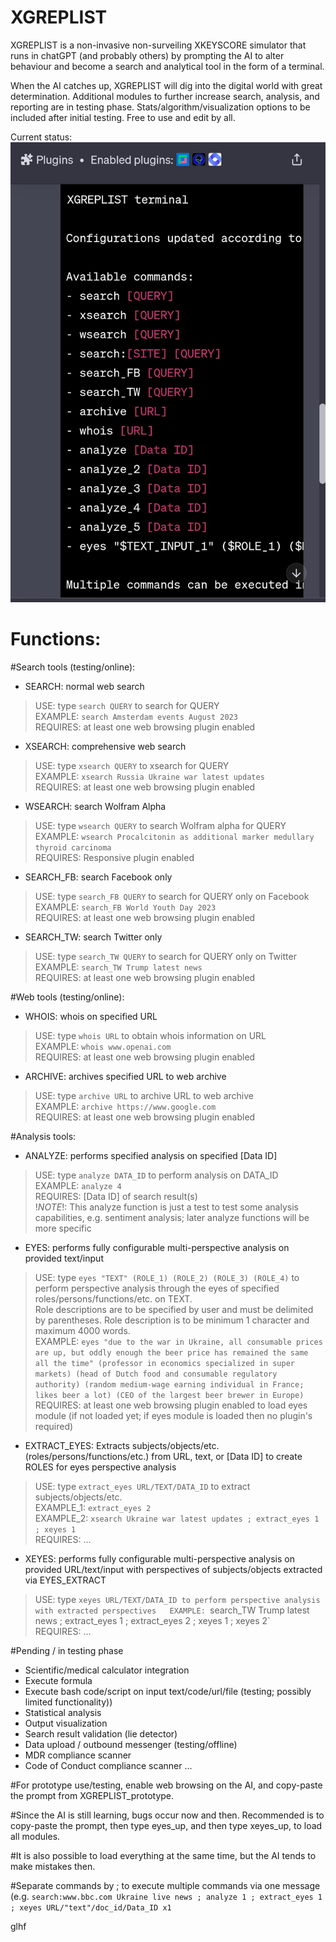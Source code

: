 # XGREPLIST
XGREPLIST is a non-invasive non-surveiling XKEYSCORE simulator that runs in chatGPT (and probably others) by prompting the AI to alter behaviour and become a search and analytical tool in the form of a terminal. 

When the AI catches up, XGREPLIST will dig into the digital world with great determination. Additional modules to further increase search, analysis, and reporting are in testing phase. Stats/algorithm/visualization options to be included after initial testing. Free to use and edit by all.

Current status:  
![Model](https://raw.githubusercontent.com/bveldhuyzen/XGREPLIST/main/Screenshot_2023-08-08-05-20-11-565_com.chrome.beta.jpg)  
  
  
# Functions:

#Search tools (testing/online):  

- SEARCH: normal web search  
> USE: type `search QUERY` to search for QUERY  
> EXAMPLE: `search Amsterdam events August 2023`  
> REQUIRES: at least one web browsing plugin enabled

- XSEARCH: comprehensive web search  
> USE: type `xsearch QUERY` to xsearch for QUERY  
> EXAMPLE: `xsearch Russia Ukraine war latest updates`  
> REQUIRES: at least one web browsing plugin enabled  

- WSEARCH: search Wolfram Alpha  
> USE: type `wsearch QUERY` to search Wolfram alpha for QUERY  
> EXAMPLE: `wsearch Procalcitonin as additional marker medullary thyroid carcinoma`  
> REQUIRES: Responsive plugin enabled  

- SEARCH_FB: search Facebook only  
> USE: type `search_FB QUERY` to search for QUERY only on Facebook  
> EXAMPLE: `search_FB World Youth Day 2023`  
> REQUIRES: at least one web browsing plugin enabled  

- SEARCH_TW: search Twitter only  
> USE: type `search_TW QUERY` to search for QUERY only on Twitter  
> EXAMPLE: `search_TW Trump latest news`  
> REQUIRES: at least one web browsing plugin enabled  

#Web tools (testing/online):  

- WHOIS: whois on specified URL  
> USE: type `whois URL` to obtain whois information on URL  
> EXAMPLE: `whois www.openai.com`  
> REQUIRES: at least one web browsing plugin enabled  

- ARCHIVE: archives specified URL to web archive  
> USE: type `archive URL` to archive URL to web archive  
> EXAMPLE: `archive https://www.google.com`  
> REQUIRES: at least one web browsing plugin enabled  

#Analysis tools:  

- ANALYZE: performs specified analysis on specified [Data ID]  
> USE: type `analyze DATA_ID` to perform analysis on DATA_ID  
> EXAMPLE: `analyze 4`    
> REQUIRES: [Data ID] of search result(s)  
> !_NOTE_!: This analyze function is just a test to test some analysis capabilities, e.g. sentiment analysis; later analyze functions will be more specific  

- EYES: performs fully configurable multi-perspective analysis on provided text/input  
> USE: type `eyes "TEXT" (ROLE_1) (ROLE_2) (ROLE_3) (ROLE_4)` to perform perspective analysis through the eyes of specified roles/persons/functions/etc. on TEXT.  
Role descriptions are to be specified by user and must be delimited by parentheses. Role description is to be minimum 1 character and maximum 4000 words.  
> EXAMPLE: `eyes "due to the war in Ukraine, all consumable prices are up, but oddly enough the beer price has remained the same all the time" (professor in economics specialized in super markets) (head of Dutch food and consumable regulatory authority) (random medium-wage earning individual in France; likes beer a lot) (CEO of the largest beer brewer in Europe)`  
REQUIRES: at least one web browsing plugin enabled to load eyes module (if not loaded yet; if eyes module is loaded then no plugin's required)

- EXTRACT_EYES: Extracts subjects/objects/etc. (roles/persons/functions/etc.) from URL, text, or [Data ID] to create ROLES for eyes perspective analysis  
> USE: type `extract_eyes URL/TEXT/DATA_ID` to extract subjects/objects/etc.  
> EXAMPLE_1: `extract_eyes 2`  
> EXAMPLE_2: `xsearch Ukraine war latest updates ; extract_eyes 1 ; xeyes 1`  
> REQUIRES: ...  

- XEYES: performs fully configurable multi-perspective analysis on provided URL/text/input with perspectives of subjects/objects extracted via EYES_EXTRACT  
> USE: type `xeyes URL/TEXT/DATA_ID to perform perspective analysis with extracted perspectives  
> EXAMPLE: `search_TW Trump latest news ; extract_eyes 1 ; extract_eyes 2 ; xeyes 1 ; xeyes 2`  
> REQUIRES: ...  


#Pending / in testing phase

- Scientific/medical calculator integration
- Execute formula
- Execute bash code/script on input text/code/url/file (testing; possibly limited functionality))
- Statistical analysis
- Output visualization 
- Search result validation (lie detector)
- Data upload / outbound messenger (testing/offline)
- MDR compliance scanner
- Code of Conduct compliance scanner
...
   
    
#For prototype use/testing, enable web browsing on the AI, and copy-paste the prompt from XGREPLIST_prototype.  
  
#Since the AI is still learning, bugs occur now and then. Recommended is to copy-paste the prompt, then type eyes_up, and then type xeyes_up, to load all modules.  
  
#It is also possible to load everything at the same time, but the AI tends to make mistakes then.  
  
#Separate commands by ; to execute multiple commands via one message (e.g. `search:www.bbc.com Ukraine live news ; analyze 1 ; extract_eyes 1 ; xeyes URL/"text"/doc_id/Data_ID x1`  
    
    
glhf

